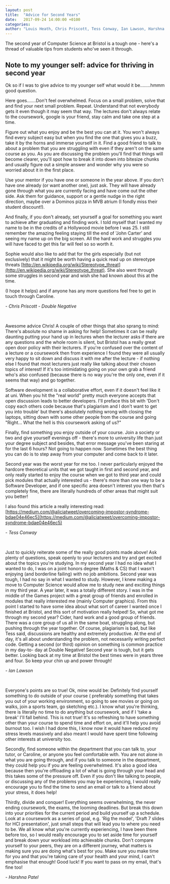 ```yaml
---
layout: post
title:  "Advice for Second Years"
date:   2017-09-24 14:00:00 +0100
categories:
author: "Louis Heath, Chris Priscott, Tess Conway, Ian Lawson, Harshna Patel"
---
```


The second year of Computer Science at Bristol is a tough one - here's a thread of valuable tips from students who've seen it through.


## Note to my younger self: advice for thriving in second year

Ok so if I was to give advice to my younger self what would it be……..hmmm good question.

Here goes…….Don't feel overwhelmed. Focus on a small problem, solve that and find your next small
problem. Repeat. Understand that not everybody gets it even though it may seem that way. The
lectures don't always relate to the coursework, google is your friend, stay calm and take one step at a
time.

Figure out what you enjoy and be the best you can at it. You won't always find every subject easy but
when you find the one that gives you a buzz, take it by the horns and immerse yourself in it.
Find a good friend to talk to about a problem that you are struggling with even if they aren't on the
same course as you. As you are discussing the problem you'll find that things will become clearer,
you'll spot how to break it into down into bitesize chunks and usually figure out a simple answer and
wonder why you were so worried about it in the first place.

Use your mentor if you have one or someone in the year above. If you don't have one already (or
want another one), just ask. They will have already gone through what you are currently facing and
have come out the other side. Ask them for guidance, support or a gentle nudge in the right direction,
maybe over a Dominos pizza in MVB atrium (I fondly miss their student discount!).

And finally, if you don't already, set yourself a goal for something you want to achieve after graduating
and finding work. I told myself that I wanted my name to be in the credits of a Hollywood movie before
I was 25. I still remember the amazing feeling staying till the end of 'John Carter' and seeing my name
up on the big screen. All the hard work and struggles you will have faced to get this far will feel so so
worth it.

Sophie would also like to add that for the girls especially (but not exclusively) that it might be worth
having a quick read up on stereotype threats [http://en.wikipedia.org/wiki/Stereotype_threat](http://en.wikipedia.org/wiki/Stereotype_threat). She also
went through some struggles in second year and wish she had known about this at the time.

(I hope it helps) and if anyone has any more questions feel free to get in touch through Caroline.

_- Chris Priscott - Double Negative_

&nbsp;

Awesome advice Chris! A couple of other things that also sprang to mind:
There's absolute no shame in asking for help! Sometimes it can be really daunting putting your hand
up in lectures when the lecturer asks if there are any questions and the whole room is silent, but
Bristol has a really great open door policy with their lecturers. If you're confused over the content of a
lecture or a coursework then from experience I found they were all usually very happy to sit down and
discuss it with me after the lecture - if nothing else I found that most lecturers just really like talking
about their chosen topics of interest! If it's too intimidating going on your own grab a friend who's also
confused (because there is no way you're the only one, even if it seems that way) and go together.

Software development is a collaborative effort, even if it doesn't feel like it at uni. When you hit the
"real world" pretty much everyone accepts that open discussion leads to better developers. I'll preface
this bit with 'Don't copy each others code because that's plagiarism and I don't want to get you into
trouble' but there's absolutely nothing wrong with closing the laptops, sitting down with some other
people from the course and going "Right... What the hell is this coursework asking of us?"

Finally, find something you enjoy outside of your course. Join a society or two and give yourself
evenings off - there's more to university life than just your degree subject and besides, that error
message you've been staring at for the last 6 hours? Not going to happen now. Sometimes the best
thing you can do is to step away from your computer and come back to it later.

Second year was the worst year for me too. I never particularly enjoyed the hardcore theoretical units
that we got taught in first and second year, and only really started to enjoy the course when we got to
third year and could pick modules that actually interested us - there's more than one way to be a
Software Developer, and if one specific area doesn't interest you then that's completely fine, there are
literally hundreds of other areas that might suit you better!

I also found this article a really interesting read: [https://medium.com/@aliciatweet/overcoming-impostor-syndrome-bdae04e46ec5](https://medium.com/@aliciatweet/overcoming-impostor-syndrome-bdae04e46ec5)

_- Tess Conway_

&nbsp;

Just to quickly reiterate some of the really good points made above! Ask plenty of questions, speak
openly to your lecturers and try and get excited about the topics you're studying. In my second year I
had no idea what I wanted to do, I was on a joint honors degree (Maths & CS) that I wasn't enjoying
(and borderline failing) with no job ambitions. Second year was tough, I had no say in what I wanted
to study. However, I knew making a move to Computer Science would allow me to study new and
exciting things in my third year. A year later, it was a totally different story. I was in the middle of the Games project with a great group of friends and enrolled in modules that really interested me (mainly
Computer graphics). From this point I started to have some idea about what sort of career I wanted
once I finished at Bristol, and this sort of motivation really helped! So, what got me through my second
year? Cider, hard work and a good group of friends. There was a core group of us all in the same
boat, struggling along, but pushing through the year together. Of course, plagiarism is bad, but like
Tess said, discussions are healthy and extremely productive. At the end of day, it's all about
understanding the problem, not necessarily writing perfect code. Getting a second (or third) opinion
on something is common practice in my day-to- day at Double Negative! Second year is tough, but it
gets better. Looking back at my time at Bristol the best times were in years three and four. So keep
your chin up and power through!

_- Ian Lawson_

&nbsp;

Everyone's points are so true! Ok, mine would be: Definitely find yourself something to do outside of
your course ( preferably something that takes you out of your working environment, so going to see
movies or going on walks, join a sports team, go sketching etc.). I know what you're thinking, there is
literally no time to do anything but coursework, and if I 'take a break' I'll fall behind. This is not true! It's so refreshing to have something other than your course to spend time and effort on, and it'll help you avoid burnout too. I wish I had done this, I know now it would have reduced my stress levels
massively and also meant I would have spent time following other interests at university too.

Secondly, find someone within the department that you can talk to, your tutor, or Caroline, or anyone
you feel comfortable with. You are not alone in what you are going through, and if you talk to
someone in the department, they could help you if you are feeling overwhelmed. It's also a good idea
because then you're offloading a lot of what is going through your head and this takes some of the
pressure off. Even if you don't like talking to people, or discussing any of the problems you may be
experiencing, I would really encourage you to find the time to send an email or talk to a friend about
your stress, it does help!

Thirdly, divide and conquer! Everything seems overwhelming, the never ending coursework, the
exams, the looming deadlines. But break this down into your priorities for the current period and build
yourself up a schedule. Look at a coursework as a series of goal, e.g. 'Rig the model', 'Draft 7 slides
for HCI presentation', just small steps that will lead you to where you need to be.
We all know what you're currently experiencing, I have been there before too, so I would really
encourage you to set aside time for yourself and break down your workload into achievable chunks.
Don't compare yourself to your peers, they are on a different journey, what matters is making sure you
are doing what's best for you. Make sure you make time for you and that you're taking care of your
health and your mind, I can't emphasise that enough! Good luck! If you want to pass on my email,
that's fine too!

_- Harshna Patel_

